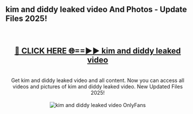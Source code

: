<h2>kim and diddy leaked video And Photos - Update Files 2025!</h2>
<br>
<div align="center">
<h2><a href="https://linkcuts.com/hfmhzwbr" rel="nofollow">🔴 CLICK HERE 🌐==►► kim and diddy leaked video</a></h2>
<br>
Get kim and diddy leaked video and all content. Now you can access all videos and pictures of kim and diddy leaked video. New Updated Files 2025!
<br>
<br>
<a href="https://linkcuts.com/hfmhzwbr" rel="nofollow" data-target="animated-image.originalLink"><img src="https://i.ibb.co.com/WyWwxjT/player-gif2.gif" alt="kim and diddy leaked video OnlyFans" style="max-width: 100%; display: inline-block;" data-target="animated-image.originalImage"></a>
</div>
<br>